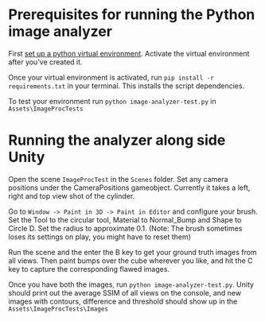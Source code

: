 # Prerequisites for running the Python image analyzer

First [set up a python virtual environment](https://docs.python.org/3/library/venv.html). Activate the virtual environment after you've created it.

Once your virtual environment is activated, run `pip install -r requirements.txt` in your terminal. This installs the script dependencies.

To test your environment run `python image-analyzer-test.py` in `Assets\ImageProcTests`

# Running the analyzer along side Unity

Open the scene `ImageProcTest` in the `Scenes` folder. Set any camera positions under the CameraPositions gameobject. Currently it takes a left, right and top view shot of the cylinder.

Go to `Window -> Paint in 3D -> Paint in Editor` and configure your brush. Set the Tool to the circular tool, Material to Normal_Bump and Shape to Circle D. Set the radius to approximate 0.1. (Note: The brush sometimes loses its settings on play, you might have to reset them)

Run the scene and the enter the B key to get your ground truth images from all views. Then paint bumps over the cube wherever you like, and hit the C key to capture the corresponding flawed images. 

Once you have both the images, run `python image-analyzer-test.py`. Unity should print out the average SSIM of all views on the console, and new images with contours, difference and threshold should show up in the `Assets\ImageProcTests\Images`